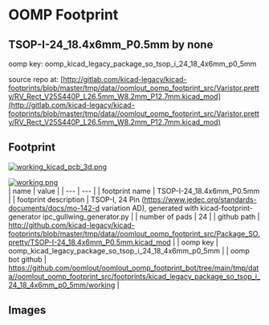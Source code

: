 # OOMP Footprint  
## TSOP-I-24_18.4x6mm_P0.5mm  by none  
  
oomp key: oomp_kicad_legacy_package_so_tsop_i_24_18_4x6mm_p0_5mm  
  
source repo at: [http://gitlab.com/kicad-legacy/kicad-footprints/blob/master/tmp/data//oomlout_oomp_footprint_src/Varistor.pretty/RV_Rect_V25S440P_L26.5mm_W8.2mm_P12.7mm.kicad_mod](http://gitlab.com/kicad-legacy/kicad-footprints/blob/master/tmp/data//oomlout_oomp_footprint_src/Varistor.pretty/RV_Rect_V25S440P_L26.5mm_W8.2mm_P12.7mm.kicad_mod)  
## Footprint  
  
[![working_kicad_pcb_3d.png](working_kicad_pcb_3d_600.png)](working_kicad_pcb_3d.png)  
  
[![working.png](working_600.png)](working.png)  
| name | value | 
| --- | --- | 
| footprint name | TSOP-I-24_18.4x6mm_P0.5mm | 
| footprint description | TSOP-I, 24 Pin (https://www.jedec.org/standards-documents/docs/mo-142-d variation AD), generated with kicad-footprint-generator ipc_gullwing_generator.py | 
| number of pads | 24 | 
| github path | http://github.com/kicad-legacy/kicad-footprints/blob/master/tmp/data//oomlout_oomp_footprint_src/Package_SO.pretty/TSOP-I-24_18.4x6mm_P0.5mm.kicad_mod | 
| oomp key | oomp_kicad_legacy_package_so_tsop_i_24_18_4x6mm_p0_5mm | 
| oomp bot github | https://github.com/oomlout/oomlout_oomp_footprint_bot/tree/main/tmp/data//oomlout_oomp_footprint_src/footprints/kicad_legacy_package_so_tsop_i_24_18_4x6mm_p0_5mm/working | 
## Images  
